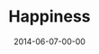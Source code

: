 ---
layout: message
category: message
series: "Meaning"
title: "Happiness"
date: 2014-06-07-00-00
message_id: 867
audio: "http://s3.amazonaws.com/crossroads-media/messages/audio/meaning_01.mp3"
audio-duration: ":"
program: "http://s3.amazonaws.com/crossroads-media/documents/06_07-08_02_14Program.pdf"
description: "Brian Tome talks about the meaning of happiness."
video: "http://s3.amazonaws.com/crossroads-media/messages/video/meaning_01.mp4"
video-duration: ":"
video-image: "http://s3.amazonaws.com/crossroads-media/images/meaning_01_still.jpg"
explicit: false
---